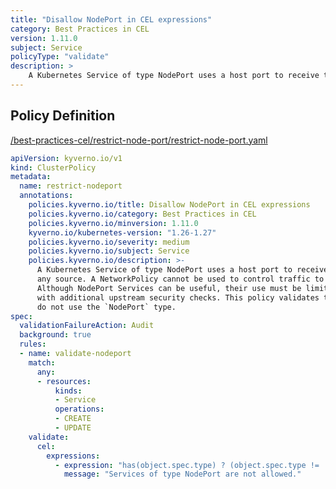 ```yaml
---
title: "Disallow NodePort in CEL expressions"
category: Best Practices in CEL
version: 1.11.0
subject: Service
policyType: "validate"
description: >
    A Kubernetes Service of type NodePort uses a host port to receive traffic from any source. A NetworkPolicy cannot be used to control traffic to host ports. Although NodePort Services can be useful, their use must be limited to Services with additional upstream security checks. This policy validates that any new Services do not use the `NodePort` type.
---
```


## Policy Definition
<a href="https://github.com/kyverno/policies/raw/main//best-practices-cel/restrict-node-port/restrict-node-port.yaml" target="-blank">/best-practices-cel/restrict-node-port/restrict-node-port.yaml</a>

```yaml
apiVersion: kyverno.io/v1
kind: ClusterPolicy
metadata:
  name: restrict-nodeport
  annotations:
    policies.kyverno.io/title: Disallow NodePort in CEL expressions
    policies.kyverno.io/category: Best Practices in CEL 
    policies.kyverno.io/minversion: 1.11.0
    kyverno.io/kubernetes-version: "1.26-1.27"
    policies.kyverno.io/severity: medium
    policies.kyverno.io/subject: Service
    policies.kyverno.io/description: >-
      A Kubernetes Service of type NodePort uses a host port to receive traffic from
      any source. A NetworkPolicy cannot be used to control traffic to host ports.
      Although NodePort Services can be useful, their use must be limited to Services
      with additional upstream security checks. This policy validates that any new Services
      do not use the `NodePort` type.
spec:
  validationFailureAction: Audit
  background: true
  rules:
  - name: validate-nodeport
    match:
      any:
      - resources:
          kinds:
          - Service
          operations:
          - CREATE
          - UPDATE
    validate:
      cel:
        expressions:
          - expression: "has(object.spec.type) ? (object.spec.type != 'NodePort') : true"
            message: "Services of type NodePort are not allowed."


```
